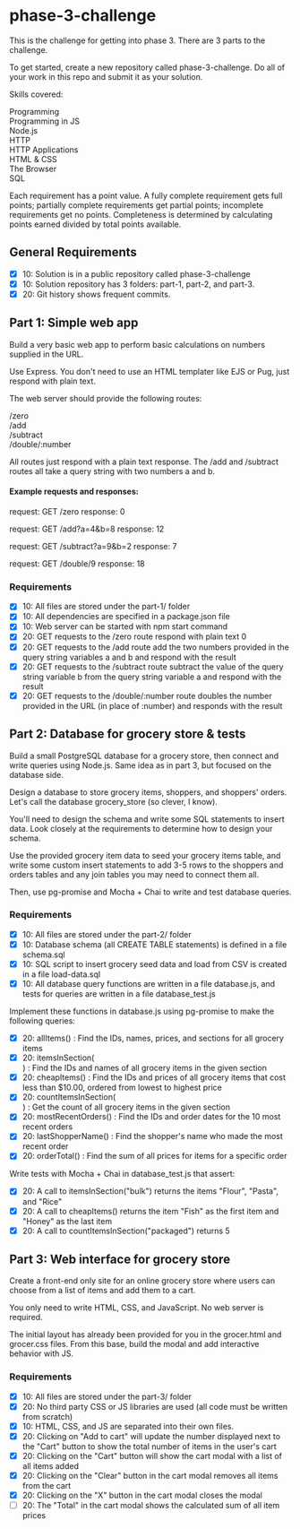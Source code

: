 # phase-3-challenge

This is the challenge for getting into phase 3. There are 3 parts to the challenge.

To get started, create a new repository called phase-3-challenge. Do all of your work in this repo and submit it as your solution.

Skills covered:

Programming <br />
Programming in JS <br />
Node.js <br />
HTTP <br />
HTTP Applications <br />
HTML & CSS <br />
The Browser <br />
SQL <br />

Each requirement has a point value. A fully complete requirement gets full points; partially complete requirements get partial points; incomplete requirements get no points. Completeness is determined by calculating points earned divided by total points available.

## General Requirements

- [x] 10: Solution is in a public repository called phase-3-challenge
- [x] 10: Solution repository has 3 folders: part-1, part-2, and part-3.
- [x] 20: Git history shows frequent commits.

## Part 1: Simple web app

Build a very basic web app to perform basic calculations on numbers supplied in the URL.

Use Express. You don't need to use an HTML templater like EJS or Pug, just respond with plain text.

The web server should provide the following routes:

/zero<br />
/add<br />
/subtract<br />
/double/:number<br />

All routes just respond with a plain text response. The /add and /subtract routes all take a query string with two numbers a and b.

#### Example requests and responses:

request: GET /zero
response: 0

request: GET /add?a=4&b=8
response: 12

request: GET /subtract?a=9&b=2
response: 7

request: GET /double/9
response: 18

### Requirements

- [x] 10: All files are stored under the part-1/ folder
- [x] 10: All dependencies are specified in a package.json file
- [x] 10: Web server can be started with npm start command
- [x] 20: GET requests to the /zero route respond with plain text 0
- [x] 20: GET requests to the /add route add the two numbers provided in the query string variables a and b and respond with the result
- [x] 20: GET requests to the /subtract route subtract the value of the query string variable b from the query string variable a and respond with the result
- [x] 20: GET requests to the /double/:number route doubles the number provided in the URL (in place of :number) and responds with the result

## Part 2: Database for grocery store & tests

Build a small PostgreSQL database for a grocery store, then connect and write queries using Node.js. Same idea as in part 3, but focused on the database side.

Design a database to store grocery items, shoppers, and shoppers' orders. Let's call the database grocery_store (so clever, I know).

You'll need to design the schema and write some SQL statements to insert data. Look closely at the requirements to determine how to design your schema.

Use the provided grocery item data to seed your grocery items table, and write some custom insert statements to add 3-5 rows to the shoppers and orders tables and any join tables you may need to connect them all.

Then, use pg-promise and Mocha + Chai to write and test database queries.

### Requirements

- [x] 10: All files are stored under the part-2/ folder
- [x] 10: Database schema (all CREATE TABLE statements) is defined in a file schema.sql
- [x] 10: SQL script to insert grocery seed data and load from CSV is created in a file load-data.sql
- [x] 10: All database query functions are written in a file database.js, and tests for queries are written in a file database_test.js

Implement these functions in database.js using pg-promise to make the following queries:

- [x] 20: allItems() : Find the IDs, names, prices, and sections for all grocery items
- [x] 20: itemsInSection(<section>) : Find the IDs and names of all grocery items in the given section
- [x] 20: cheapItems() : Find the IDs and prices of all grocery items that cost less than $10.00, ordered from lowest to highest price
- [x] 20: countItemsInSection(<section>) : Get the count of all grocery items in the given section
- [x] 20: mostRecentOrders() : Find the IDs and order dates for the 10 most recent orders
- [x] 20: lastShopperName() : Find the shopper's name who made the most recent order
- [x] 20: orderTotal(<ID>) : Find the sum of all prices for items for a specific order

Write tests with Mocha + Chai in database_test.js that assert:

- [x] 20: A call to itemsInSection("bulk") returns the items "Flour", "Pasta", and "Rice"
- [x] 20: A call to cheapItems() returns the item "Fish" as the first item and "Honey" as the last item
- [x] 20: A call to countItemsInSection("packaged") returns 5

## Part 3: Web interface for grocery store

Create a front-end only site for an online grocery store where users can choose from a list of items and add them to a cart.

You only need to write HTML, CSS, and JavaScript. No web server is required.

The initial layout has already been provided for you in the grocer.html and grocer.css files. From this base, build the modal and add interactive behavior with JS.

### Requirements

- [x] 10: All files are stored under the part-3/ folder
- [x] 20: No third party CSS or JS libraries are used (all code must be written from scratch)
- [x] 10: HTML, CSS, and JS are separated into their own files.
- [x] 20: Clicking on "Add to cart" will update the number displayed next to the "Cart" button to show the total number of items in the user's cart
- [x] 20: Clicking on the "Cart" button will show the cart modal with a list of all items added
- [x] 20: Clicking on the "Clear" button in the cart modal removes all items from the cart
- [x] 20: Clicking on the "X" button in the cart modal closes the modal
- [ ] 20: The "Total" in the cart modal shows the calculated sum of all item prices

